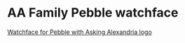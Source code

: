 # AA Family Pebble watchface

[Watchface for Pebble with Asking Alexandria logo](https://apps.getpebble.com/en_US/application/567d593f07ac23f23f00012c?query=asking&section=watchfaces)
